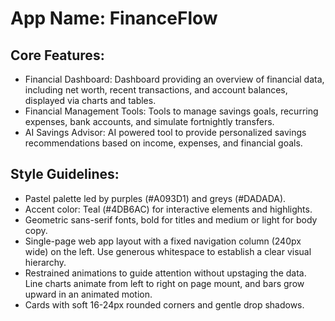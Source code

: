 # **App Name**: FinanceFlow

## Core Features:

- Financial Dashboard: Dashboard providing an overview of financial data, including net worth, recent transactions, and account balances, displayed via charts and tables.
- Financial Management Tools: Tools to manage savings goals, recurring expenses, bank accounts, and simulate fortnightly transfers.
- AI Savings Advisor: AI powered tool to provide personalized savings recommendations based on income, expenses, and financial goals.

## Style Guidelines:

- Pastel palette led by purples (#A093D1) and greys (#DADADA).
- Accent color: Teal (#4DB6AC) for interactive elements and highlights.
- Geometric sans-serif fonts, bold for titles and medium or light for body copy.
- Single-page web app layout with a fixed navigation column (240px wide) on the left.  Use generous whitespace to establish a clear visual hierarchy.
- Restrained animations to guide attention without upstaging the data. Line charts animate from left to right on page mount, and bars grow upward in an animated motion.
- Cards with soft 16-24px rounded corners and gentle drop shadows.